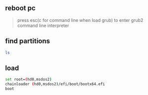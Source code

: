 ## reboot pc

> press esc(c for command line when load grub) to enter grub2 command line interpreter

## find partitions

```bash
ls
```

## load

```bash
set root=(hd0,msdos2)
chainloader (hd0,msdos2)/efi/boot/bootx64.efi
boot
```
